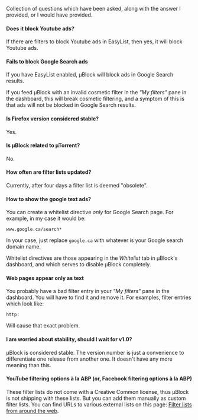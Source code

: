 Collection of questions which have been asked, along with the answer I provided, or I would have provided.

#### Does it block Youtube ads?

If there are filters to block Youtube ads in EasyList, then yes, it will block Youtube ads.

#### Fails to block Google Search ads

If you have EasyList enabled, µBlock will block ads in Google Search results.

If you feed µBlock with an invalid cosmetic filter in the _"My filters"_ pane in the dashboard, this will break cosmetic filtering, and a symptom of this is that ads will not be blocked in Google Search results.

#### Is Firefox version considered stable?

Yes.

#### Is µBlock related to µTorrent?

No.

#### How often are filter lists updated?

Currently, after four days a filter list is deemed "obsolete".

#### How to show the google text ads?

You can create a whitelist directive *only* for Google Search page. For example, in my case it would be:

    www.google.ca/search*

In your case, just replace `google.ca` with whatever is your Google search domain name.

Whitelist directives are those appearing in the _Whitelist_ tab in µBlock's dashboard, and which serves to disable µBlock completely.

#### Web pages appear only as text

You probably have a bad filter entry in your _"My filters"_ pane in the dashboard. You will have to find it and remove it. For examples, filter entries which look like:

    http:

Will cause that exact problem.

#### I am worried about stability, should I wait for v1.0?

µBlock is considered stable. The version number is just a convenience to differentiate one release from another one. It doesn't have any more meaning than this.

#### YouTube filtering options à la ABP (or, Facebook filtering options à la ABP)

These filter lists do not come with a Creative Common license, thus µBlock is not shipping with these lists. But you can add them manually as custom filter lists. You can find URLs to various external lists on this page: [Filter lists from around the web](https://github.com/gorhill/uBlock/wiki/Filter-lists-from-around-the-web).

